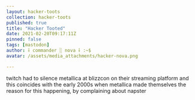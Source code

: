 ```yaml
---
layout: hacker-toots
collection: hacker-toots
published: true
title: "Hacker Tooted"
date: 2021-02-20T09:17:11Z
pinned: false
tags: [mastodon]
author: ⸸ commander ░ nova ⸸ :~$
avatar: /assets/media_attachments/hacker-nova.png

---
```


<p>twitch had to silence metallica at blizzcon on their streaming platform and this coincides with the early 2000s when metallica made themselves the reason for this happening, by complaining about napster</p>


